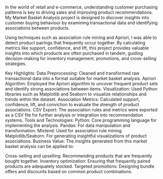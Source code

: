 In the world of retail and e-commerce, understanding customer purchasing patterns is key to driving sales and improving product recommendations. My Market Basket Analysis project is designed to discover insights into customer buying behaviour by examining transactional data and identifying associations between products.

Using techniques such as association rule mining and Apriori, I was able to detect product pairings that frequently occur together. By calculating metrics like support, confidence, and lift, this project provides valuable insights into which products are often purchased in tandem, guiding decision-making for inventory management, promotions, and cross-selling strategies.

Key Highlights:
Data Preprocessing: Cleaned and transformed raw transactional data into a format suitable for market basket analysis.
Apriori Algorithm: Employed the Apriori algorithm to uncover frequent product sets and identify strong associations between items.
Visualization: Used Python libraries such as Matplotlib and Seaborn to visualize relationships and trends within the dataset.
Association Metrics: Calculated support, confidence, lift, and conviction to evaluate the strength of product associations.
CSV Export: The association rules and metrics were exported as a CSV file for further analysis or integration into recommendation systems.
Tools and Technologies:
Python: Core programming language for implementing the analysis.
Pandas: For data manipulation and transformation.
Mlxtend: Used for association rule mining.
Matplotlib/Seaborn: For generating insightful visualizations of product associations.
Business Value:
The insights generated from this market basket analysis can be applied to:

Cross-selling and upselling: Recommending products that are frequently bought together.
Inventory optimization: Ensuring that frequently paired products are adequately stocked.
Targeted promotions: Designing bundle offers and discounts based on common product combinations.
